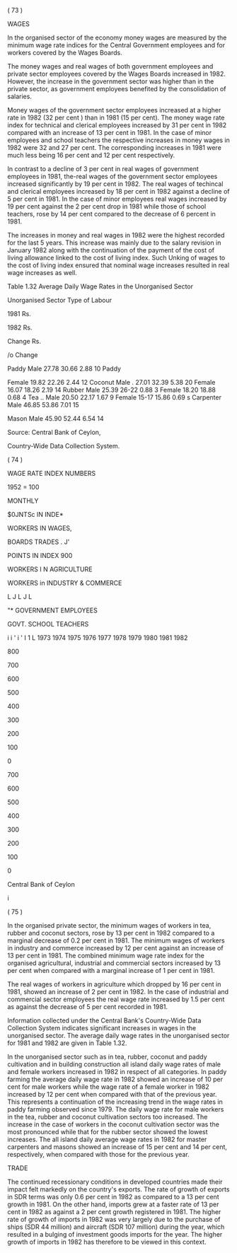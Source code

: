 ( 73 )

WAGES

In the organised sector of the economy money wages are measured by the minimum wage rate indices for the Central Government employees and for workers covered by the Wages Boards.

The money wages and real wages of both government employees and private sector employees covered by the Wages Boards increased in 1982. However, the increase in the government sector was higher than in the private sector, as government employees benefited by the consolidation of salaries.

Money wages of the government sector employees increased at a higher rate in 1982 (32 per cent ) than in 1981 (15 per cent). The money wage rate index for technical and clerical employees increased by 31 per cent in 1982 compared with an increase of 13 per cent in 1981. In the case of minor employees and school teachers the respective increases in money wages in 1982 were 32 and 27 per cent. The corres­ponding increases in 1981 were much less being 16 per cent and 12 per cent respectively.

In contrast to a decline of 3 per cent in real wages of government employees in 1981, the-real wages of the government sector employees increased significantly by 19 per cent in 1982. The real wages of techincal and clerical employees increased by 18 per cent in 1982 against a decline of 5 per cent in 1981. In the case of minor employees real wages increased by 19 per cent against the 2 per cent drop in 1981 while those of school teachers, rose by 14 per cent compared to the decrease of 6 percent in 1981.

The increases in money and real wages in 1982 were the highest recorded for the last 5 years. This increase was mainly due to the salary revision in January 1982 along with the continuation of the payment of the cost of living allowance linked to the cost of living index. Such Unking of wages to the cost of living index ensured that nominal wage increases resulted in real wage increases as well.

Table 1.32 Average Daily Wage Rates in the Unorganised Sector

Unorganised Sector Type of Labour

1981 Rs.

1982 Rs.

Change Rs.

/o Change

Paddy Male 27.78 30.66 2.88 10 Paddy

Female 19.82 22.26 2.44 12 Coconut Male . 27.01 32.39 5.38 20 Female 16.07 18.26 2.19 14 Rubber Male 25.39 26-22 0.88 3 Female 18.20 18.88 0.68 4 Tea .. Male 20.50 22.17 1.67 9 Female 15-17 15.86 0.69 s Carpenter Male 46.85 53.86 7.01 15

Mason Male 45.90 52.44 6.54 14

Source: Central Bank of Ceylon,

Country-Wide Data Collection System.

( 74 )

WAGE RATE INDEX NUMBERS

1952 = 100

MONTHLY

$0JNTSc IN INDE*

WORKERS IN WAGES,

BOARDS TRADES . J'

POINTS IN INDEX 900

WORKERS I N AGRICULTURE

WORKERS in INDUSTRY & COMMERCE

L J L J L

"* GOVERNMENT EMPLOYEES

GOVT. SCHOOL TEACHERS

i i ' i ' I 1 L 1973 1974 1975 1976 1977 1978 1979 1980 1981 1982

800

700

600

500

400

300

200

100

0

700

600

500

400

300

200

100

0

Central Bank of Ceylon

i

( 75 )

In the organised private sector, the minimum wages of workers in tea, rubber and coconut sectors, rose by 13 per cent in 1982 compared to a marginal decrease of 0.2 per cent in 1981. The minimum wages of workers in industry and commerce increased by 12 per cent against an increase of 13 per cent in 1981. The combined minimum wage rate index for the organised agricultural, industrial and commercial sectors increased by 13 per cent when compared with a marginal increase of 1 per cent in 1981.

The real wages of workers in agriculture which dropped by 16 per cent in 1981, showed an increase of 2 per cent in 1982. In the case of industrial and commercial sector employees the real wage rate increased by 1.5 per cent as against the decrease of 5 per cent recorded in 1981.

Information collected under the Central Bank's Country-Wide Data Collection System indicates significant increases in wages in the unorganised sector. The average daily wage rates in the unorganised sector for 1981 and 1982 are given in Table 1.32.

In the unorganised sector such as in tea, rubber, coconut and paddy cultivation and in building construction all island daily wage rates of male and female workers increased in 1982 in respect of all categories. In paddy farming the average daily wage rate in 1982 showed an increase of 10 per cent for male workers while the wage rate of a female worker in 1982 increased by 12 per cent when compared with that of the previous year. This represents a continuation of the increasing trend in the wage rates in paddy farming observed since 1979. The daily wage rate for male workers in the tea, rubber and coconut cultivation sectors too increased. The increase in the case of workers in the coconut cultivation sector was the most pronounced while that for the rubber sector showed the lowest increases. The all island daily average wage rates in 1982 for master carpenters and masons showed an increase of 15 per cent and 14 per cent, respectively, when compared with those for the previous year.

TRADE

The continued recessionary conditions in developed countries made their impact felt markedly on the country's exports. The rate of growth of exports in SDR terms was only 0.6 per cent in 1982 as compared to a 13 per cent growth in 1981. On the other hand, imports grew at a faster rate of 13 per cent in 1982 as against a 2 per cent growth registered in 1981. The higher rate of growth of imports in 1982 was very largely due to the purchase of ships (SDR 44 million) and aircraft (SDR 107 million) during the year, which resulted in a bulging of investment goods imports for the year. The higher growth of imports in 1982 has therefore to be viewed in this context.